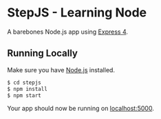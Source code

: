 # StepJS - Learning Node

A barebones Node.js app using [Express 4](http://expressjs.com/).



## Running Locally

Make sure you have [Node.js](http://nodejs.org/) installed. 

```sh
$ cd stepjs
$ npm install
$ npm start
```

Your app should now be running on [localhost:5000](http://localhost:5000/).



